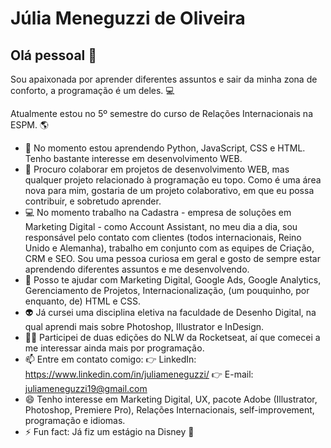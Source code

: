 # Júlia Meneguzzi de Oliveira

## Olá pessoal 👋
Sou apaixonada por aprender diferentes assuntos e sair da minha zona de conforto, a programação é um deles. :computer:

Atualmente estou no 5º semestre do curso de Relações Internacionais na ESPM. :earth_americas:

- 🌱 No momento estou aprendendo Python, JavaScript, CSS e HTML. Tenho bastante interesse em desenvolvimento WEB. 
- 👯 Procuro colaborar em projetos de desenvolvimento WEB, mas qualquer projeto relacionado à programação eu topo. Como é uma área nova para mim, gostaria de um projeto colaborativo, em que eu possa contribuir, e sobretudo aprender.
- 💻 No momento trabalho na Cadastra - empresa de soluções em Marketing Digital - como Account Assistant, no meu dia a dia, sou responsável pelo contato com clientes (todos internacionais, Reino Unido e Alemanha), trabalho em conjunto com as equipes de Criação, CRM e SEO. Sou uma pessoa curiosa em geral e gosto de sempre estar aprendendo diferentes assuntos e me desenvolvendo. 
- 💬 Posso te ajudar com Marketing Digital, Google Ads, Google Analytics, Gerenciamento de Projetos, Internacionalização, (um pouquinho, por enquanto, de) HTML e CSS.
- 👽 Já cursei uma disciplina eletiva na faculdade de Desenho Digital, na qual aprendi mais sobre Photoshop, Illustrator e InDesign. 
- 👩‍💻 Participei de duas edições do NLW da Rocketseat, aí que comecei a me interessar ainda mais por programação.
- 📫 Entre em contato comigo:
:point_right: LinkedIn: https://www.linkedin.com/in/juliameneguzzi/
:point_right: E-mail: juliameneguzzi19@gmail.com
- 😄 Tenho interesse em Marketing Digital, UX, pacote Adobe (Illustrator, Photoshop, Premiere Pro), Relações Internacionais, self-improvement, programação e idiomas.
- ⚡ Fun fact: Já fiz um estágio na Disney :european_castle:

